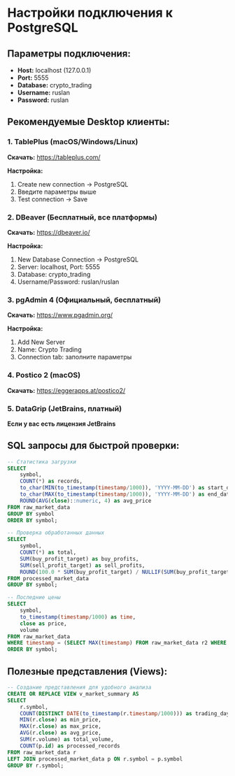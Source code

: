 # Настройки подключения к PostgreSQL

## Параметры подключения:
- **Host:** localhost (127.0.0.1)
- **Port:** 5555
- **Database:** crypto_trading
- **Username:** ruslan
- **Password:** ruslan

## Рекомендуемые Desktop клиенты:

### 1. TablePlus (macOS/Windows/Linux)
**Скачать:** https://tableplus.com/

**Настройка:**
1. Create new connection → PostgreSQL
2. Введите параметры выше
3. Test connection → Save

### 2. DBeaver (Бесплатный, все платформы)
**Скачать:** https://dbeaver.io/

**Настройка:**
1. New Database Connection → PostgreSQL
2. Server: localhost, Port: 5555
3. Database: crypto_trading
4. Username/Password: ruslan/ruslan

### 3. pgAdmin 4 (Официальный, бесплатный)
**Скачать:** https://www.pgadmin.org/

**Настройка:**
1. Add New Server
2. Name: Crypto Trading
3. Connection tab: заполните параметры

### 4. Postico 2 (macOS)
**Скачать:** https://eggerapps.at/postico2/

### 5. DataGrip (JetBrains, платный)
**Если у вас есть лицензия JetBrains**

## SQL запросы для быстрой проверки:

```sql
-- Статистика загрузки
SELECT 
    symbol,
    COUNT(*) as records,
    to_char(MIN(to_timestamp(timestamp/1000)), 'YYYY-MM-DD') as start_date,
    to_char(MAX(to_timestamp(timestamp/1000)), 'YYYY-MM-DD') as end_date,
    ROUND(AVG(close)::numeric, 4) as avg_price
FROM raw_market_data
GROUP BY symbol
ORDER BY symbol;

-- Проверка обработанных данных
SELECT 
    symbol,
    COUNT(*) as total,
    SUM(buy_profit_target) as buy_profits,
    SUM(sell_profit_target) as sell_profits,
    ROUND(100.0 * SUM(buy_profit_target) / NULLIF(SUM(buy_profit_target + buy_loss_target), 0), 2) as buy_win_rate
FROM processed_market_data
GROUP BY symbol;

-- Последние цены
SELECT 
    symbol,
    to_timestamp(timestamp/1000) as time,
    close as price,
    volume
FROM raw_market_data
WHERE timestamp = (SELECT MAX(timestamp) FROM raw_market_data r2 WHERE r2.symbol = raw_market_data.symbol)
ORDER BY symbol;
```

## Полезные представления (Views):

```sql
-- Создание представления для удобного анализа
CREATE OR REPLACE VIEW v_market_summary AS
SELECT 
    r.symbol,
    COUNT(DISTINCT DATE(to_timestamp(r.timestamp/1000))) as trading_days,
    MIN(r.close) as min_price,
    MAX(r.close) as max_price,
    AVG(r.close) as avg_price,
    SUM(r.volume) as total_volume,
    COUNT(p.id) as processed_records
FROM raw_market_data r
LEFT JOIN processed_market_data p ON r.symbol = p.symbol
GROUP BY r.symbol;
```